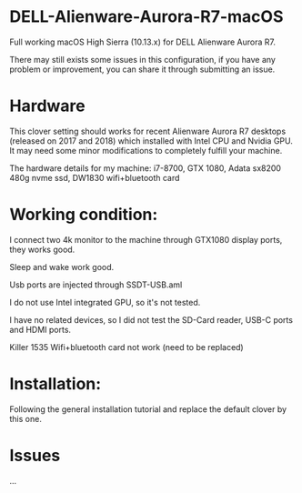 # DELL-Alienware-Aurora-R7-macOS
Full working macOS High Sierra (10.13.x) for DELL Alienware Aurora R7. 

There may still exists some issues in this configuration, if you have any problem or improvement, you can share it through submitting an issue.

# Hardware
This clover setting should works for recent Alienware Aurora R7 desktops  (released on 2017 and 2018) which installed with Intel CPU and Nvidia GPU. It may need some minor modifications to completely fulfill your machine.

The hardware details for my machine: i7-8700, GTX 1080, Adata sx8200 480g nvme ssd, DW1830 wifi+bluetooth card

# Working condition:
I connect two 4k monitor to the machine through GTX1080 display ports, they works good. 

Sleep and wake work good.

Usb ports are injected through SSDT-USB.aml

I do not use Intel integrated GPU, so it's not tested. 

I have no related devices, so I did not test the SD-Card reader, USB-C ports and HDMI ports. 

Killer 1535 Wifi+bluetooth card not work (need to be replaced)

# Installation:

Following the general installation tutorial and replace the default clover by this one. 

# Issues
...